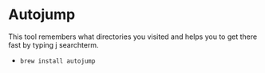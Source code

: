 # Autojump

This tool remembers what directories you visited and helps you to get there fast by typing j searchterm.
  
- ```brew install autojump```
